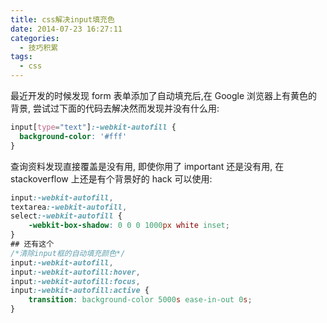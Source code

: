 ```yaml
---
title: css解决input填充色
date: 2014-07-23 16:27:11
categories:
  - 技巧积累
tags:
  - css
---
```


最近开发的时候发现 form 表单添加了自动填充后,在 Google 浏览器上有黄色的背景, 尝试过下面的代码去解决然而发现并没有什么用:
```css
input[type="text"]:-webkit-autofill {
  background-color: '#fff'
}
```
查询资料发现直接覆盖是没有用, 即使你用了 important 还是没有用, 在 stackoverflow 上还是有个背景好的 hack 可以使用:
```css
input:-webkit-autofill,
textarea:-webkit-autofill,
select:-webkit-autofill {
    -webkit-box-shadow: 0 0 0 1000px white inset;
}
## 还有这个
/*清除input框的自动填充颜色*/
input:-webkit-autofill,
input:-webkit-autofill:hover,
input:-webkit-autofill:focus,
input:-webkit-autofill:active {
    transition: background-color 5000s ease-in-out 0s;
}
```
